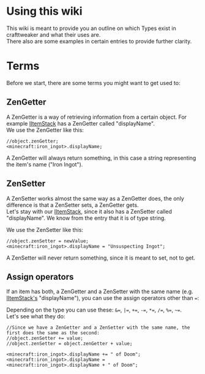 # Using this wiki

This wiki is meant to provide you an outline on which Types exist in crafttweaker and what their uses are.  
There also are some examples in certain entries to provide further clarity. 

# Terms
Before we start, there are some terms you might want to get used to:

## ZenGetter
A ZenGetter is a way of retrieving information from a certain object. For example [IItemStack](/Vanilla/Items/IItemStack/) has a ZenGetter called "displayName".  
We use the ZenGetter like this:
```zenscript
//object.zenGetter;
<minecraft:iron_ingot>.displayName;
```

A ZenGetter will always return something, in this case a string representing the item's name ("Iron Ingot").


## ZenSetter
A ZenSetter works almost the same way as a ZenGetter does, the only difference is that a ZenSetter sets, a ZenGetter gets.  
Let's stay with our [IItemStack](/Vanilla/Items/IItemStack/), since it also has a ZenSetter called "displayName". We know from the entry that it is of type string.  

We use the ZenSetter like this:
```zenscript
//object.zenSetter = newValue;
<minecraft:iron_ingot>.displayName = "Unsuspecting Ingot";
```

A ZenSetter will never return something, since it is meant to set, not to get.


## Assign operators
If an item has both, a ZenGetter and a ZenSetter with the same name (e.g. [IItemStack's](/Vanilla/Items/IItemStack/) "displayName"), you can use the assign operators other than `=`:

Depending on the type you can use these: `&=`, `|=`, `+=`, `-=`, `*=`, `/=`, `%=`, `~=`.  
Let's see what they do:

```zenscript
//Since we have a ZenGetter and a ZenSetter with the same name, the first does the same as the second:
//object.zenSetter += value;
//object.zenSetter = object.zenGetter + value;

<minecraft:iron_ingot>.displayName += " of Doom";
<minecraft:iron_ingot>.displayName = <minecraft:iron_ingot>.displayName + " of Doom";
```